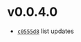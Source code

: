 # v0.0.4.0
 * [`c0555d8`](https://github.com/lucaspopp0/hass-updatemanager/commit/c0555d8) list updates

